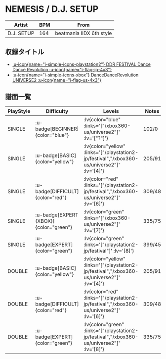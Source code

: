 # NEMESIS / D.J. SETUP

|Artist|BPM|From|
|------|---|----|
|D.J. SETUP|164|beatmania IIDX 6th style|

## 収録タイトル

- [ :u-icon{name="i-simple-icons-playstation2"} DDR FESTIVAL Dance Dance Revolution :u-icon{name="i-flag-jp-4x3"} ](/playstation2-jp/festival)
- [ :u-icon{name="i-simple-icons-xbox"} DanceDanceRevolution UNIVERSE2 :u-icon{name="i-flag-us-4x3"} ](/xbox360-us/universe2)

## 譜面一覧

|PlayStyle|Difficulty|Levels|Notes|Movie|
|---------|----------|------|-----|-----|
|SINGLE| :u-badge[BEGINNER]{color="blue"} | :lv{color="blue" :links='["/xbox360-us/universe2"]' :lv='["?"]'} |102/0||
|SINGLE| :u-badge[BASIC]{color="yellow"} | :lv{color="yellow" :links='["/playstation2-jp/festival","/xbox360-us/universe2"]' :lv='[4]'} |205/91||
|SINGLE| :u-badge[DIFFICULT]{color="red"} | :lv{color="red" :links='["/playstation2-jp/festival","/xbox360-us/universe2"]' :lv='[6]'} |309/48||
|SINGLE| :u-badge[EXPERT (XBOX)]{color="green"} | :lv{color="green" :links='["/xbox360-us/universe2"]' :lv='[7]'} |335/75||
|SINGLE| :u-badge[EXPERT]{color="green"} | :lv{color="green" :links='["/playstation2-jp/festival"]' :lv='[8]'} |399/45||
|DOUBLE| :u-badge[BASIC]{color="yellow"} | :lv{color="yellow" :links='["/playstation2-jp/festival","/xbox360-us/universe2"]' :lv='[4]'} |205/91||
|DOUBLE| :u-badge[DIFFICULT]{color="red"} | :lv{color="red" :links='["/playstation2-jp/festival","/xbox360-us/universe2"]' :lv='[6]'} |309/48||
|DOUBLE| :u-badge[EXPERT]{color="green"} | :lv{color="green" :links='["/playstation2-jp/festival","/xbox360-us/universe2"]' :lv='[8]'} |335/75||
